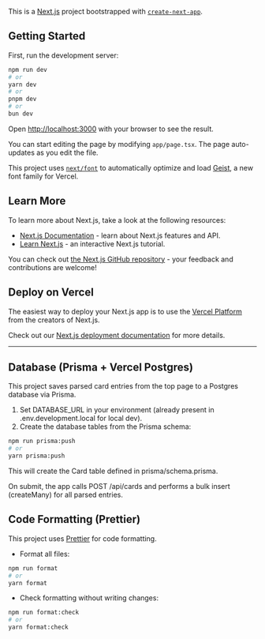 This is a [Next.js](https://nextjs.org) project bootstrapped with [`create-next-app`](https://nextjs.org/docs/app/api-reference/cli/create-next-app).

## Getting Started

First, run the development server:

```bash
npm run dev
# or
yarn dev
# or
pnpm dev
# or
bun dev
```

Open [http://localhost:3000](http://localhost:3000) with your browser to see the result.

You can start editing the page by modifying `app/page.tsx`. The page auto-updates as you edit the file.

This project uses [`next/font`](https://nextjs.org/docs/app/building-your-application/optimizing/fonts) to automatically optimize and load [Geist](https://vercel.com/font), a new font family for Vercel.

## Learn More

To learn more about Next.js, take a look at the following resources:

- [Next.js Documentation](https://nextjs.org/docs) - learn about Next.js features and API.
- [Learn Next.js](https://nextjs.org/learn) - an interactive Next.js tutorial.

You can check out [the Next.js GitHub repository](https://github.com/vercel/next.js) - your feedback and contributions are welcome!

## Deploy on Vercel

The easiest way to deploy your Next.js app is to use the [Vercel Platform](https://vercel.com/new?utm_medium=default-template&filter=next.js&utm_source=create-next-app&utm_campaign=create-next-app-readme) from the creators of Next.js.

Check out our [Next.js deployment documentation](https://nextjs.org/docs/app/building-your-application/deploying) for more details.

---

## Database (Prisma + Vercel Postgres)

This project saves parsed card entries from the top page to a Postgres database via Prisma.

1. Set DATABASE_URL in your environment (already present in .env.development.local for local dev).
2. Create the database tables from the Prisma schema:

```bash
npm run prisma:push
# or
yarn prisma:push
```

This will create the Card table defined in prisma/schema.prisma.

On submit, the app calls POST /api/cards and performs a bulk insert (createMany) for all parsed entries.

## Code Formatting (Prettier)

This project uses [Prettier](https://prettier.io/) for code formatting.

- Format all files:

```bash
npm run format
# or
yarn format
```

- Check formatting without writing changes:

```bash
npm run format:check
# or
yarn format:check
```
